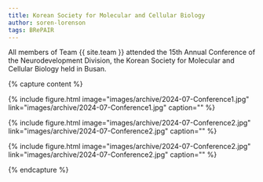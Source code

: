 ```yaml
---
title: Korean Society for Molecular and Cellular Biology
author: soren-lorenson
tags: BRePAIR
---
```


All members of Team {{ site.team }} attended the 15th Annual Conference of the Neurodevelopment Division, the Korean Society for Molecular and Cellular Biology held in Busan.

{% capture content %}

{% include figure.html image="images/archive/2024-07-Conference1.jpg" link="images/archive/2024-07-Conference1.jpg" caption="" %}

{% include figure.html image="images/archive/2024-07-Conference2.jpg" link="images/archive/2024-07-Conference2.jpg" caption="" %}

{% include figure.html image="images/archive/2024-07-Conference2.jpg" link="images/archive/2024-07-Conference2.jpg" caption="" %}

{% endcapture %}
